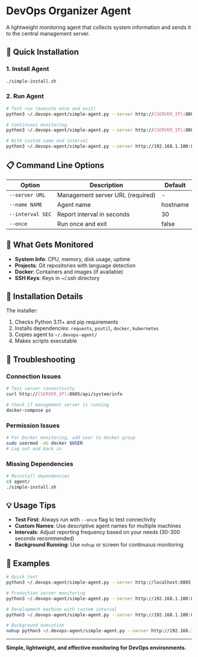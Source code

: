# DevOps Organizer Agent

A lightweight monitoring agent that collects system information and sends it to the central management server.

## 🚀 Quick Installation

### 1. Install Agent
```bash
./simple-install.sh
```

### 2. Run Agent
```bash
# Test run (execute once and exit)
python3 ~/.devops-agent/simple-agent.py --server http://[SERVER_IP]:8085 --once

# Continuous monitoring
python3 ~/.devops-agent/simple-agent.py --server http://[SERVER_IP]:8085

# With custom name and interval
python3 ~/.devops-agent/simple-agent.py --server http://192.168.1.100:8085 --name "my-laptop" --interval 60
```

## 📋 Command Line Options

| Option | Description | Default |
|--------|-------------|---------|
| `--server URL` | Management server URL (required) | - |
| `--name NAME` | Agent name | hostname |
| `--interval SEC` | Report interval in seconds | 30 |
| `--once` | Run once and exit | false |

## 🔧 What Gets Monitored

- **System Info**: CPU, memory, disk usage, uptime
- **Projects**: Git repositories with language detection
- **Docker**: Containers and images (if available)
- **SSH Keys**: Keys in ~/.ssh directory

## 📁 Installation Details

The installer:
1. Checks Python 3.11+ and pip requirements
2. Installs dependencies: `requests`, `psutil`, `docker`, `kubernetes`
3. Copies agent to `~/.devops-agent/`
4. Makes scripts executable

## 🐛 Troubleshooting

### Connection Issues
```bash
# Test server connectivity
curl http://[SERVER_IP]:8085/api/system/info

# Check if management server is running
docker-compose ps
```

### Permission Issues
```bash
# For Docker monitoring, add user to docker group
sudo usermod -aG docker $USER
# Log out and back in
```

### Missing Dependencies
```bash
# Reinstall dependencies
cd agent/
./simple-install.sh
```

## 💡 Usage Tips

- **Test First**: Always run with `--once` flag to test connectivity
- **Custom Names**: Use descriptive agent names for multiple machines
- **Intervals**: Adjust reporting frequency based on your needs (30-300 seconds recommended)
- **Background Running**: Use `nohup` or screen for continuous monitoring

## 🎯 Examples

```bash
# Quick test
python3 ~/.devops-agent/simple-agent.py --server http://localhost:8085 --once

# Production server monitoring
python3 ~/.devops-agent/simple-agent.py --server http://192.168.1.100:8085 --name "web-server-01"

# Development machine with custom interval
python3 ~/.devops-agent/simple-agent.py --server http://192.168.1.100:8085 --name "dev-laptop" --interval 120

# Background execution
nohup python3 ~/.devops-agent/simple-agent.py --server http://192.168.1.100:8085 &
```

---

**Simple, lightweight, and effective monitoring for DevOps environments.**